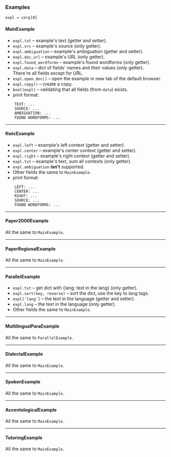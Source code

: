 ### Examples
`expl = corp[0]`
#### MainExample
* `expl.txt` – example's text (getter and setter).
* `expl.src` – example's source (only getter).
* `expl.ambiguation` – example's ambiguation (getter and setter).
* `expl.doc_url` – example's URL (only getter).
* `expl.found_wordforms` – example's found wordforms (only getter). 
* `expl.data` – dict of fields' names and their values (only getter).  
There're all fields except for URL. 
* `expl.open_doc()` – open the example in new tab of the default browser.
* `expl.copy()` – create a copy.
* `bool(expl)` – validating that all fields (from `data`) exists.
* print format: <br>
```
    TEXT: ...
    SOURCE: ...
    AMBIGUATION: ...
    FOUND WORDFORMS: ...
```

---

#### KwicExample
* `expl.left` – example's left context (getter and setter).
* `expl.center` – example's center context (getter and setter).
* `expl.right` – example's right context (getter and setter).
* `expl.txt` – example's text, sum all contexts (only getter).
* `expl.ambiguation` **isn't** supported.
* Other fields the same to `MainExample`.
* print format:
```
    LEFT: ...
    CENTER: ...
    RIGHT: ...
    SOURCE: ...
    FOUND WORDFORMS: ...
```

---

#### Paper2000Example
All the same to `MainExample`.

---

#### PaperRegionalExample
All the same to `MainExample`.

---

#### ParallelExample
* `expl.txt` – get dict with {lang: text in the lang} (only getter).
* `expl.sort(key, reverse)` – sort the dict, use the key to lang tags.
* `expl['lang']` – the text in the language (getter and setter).
* `expl.lang` – the text in the language (only getter).
* Other fields the same to `MainExample`.

---

#### MultilingualParaExample
All the same to `ParallelExample`.

---

#### DialectalExample
All the same to `MainExample`.

---

#### SpokenExample
All the same to `MainExample`.

---

#### AccentologicalExample
All the same to `MainExample`.

---

#### TutoringExample
All the same to `MainExample`.